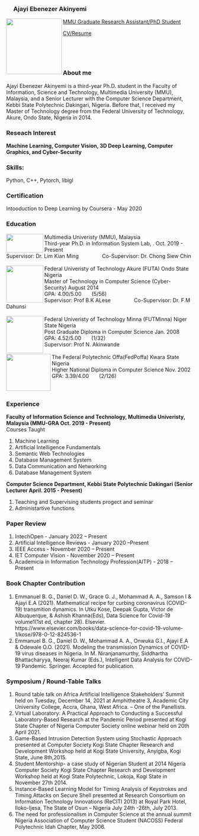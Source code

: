 ###  &nbsp;&nbsp;&nbsp;&nbsp; Ajayi Ebenezer Akinyemi

<img align="left" width="150" height="150" src="https://avatars.githubusercontent.com/u/98084380?s=400&u=d9d34541e2219afbcc067ba1ab094bacb73b5423&v=4">
<p>
<a href="38. Ajayi Ebenezer.pdf" target="_blank">MMU Graduate Research Assistant/PhD Student</a>
</p> 

<p>
<a href="NvidagrantCV.pdf" target="_blank">CV/Resume</a>
</p>
<br>
<br>
<br/>

### About me
Ajayi Ebenezer Akinyemi is a third-year Ph.D. student in the Faculty of Information, Science and Technology, Multimedia University (MMU), Malaysia, and a Senior Lecturer with the Computer Science Department, Kebbi State Polytechnic Dakingari, Nigeria. Before that, I received my Master of Technology degree from the Federal University of Technology, Akure, Ondo State, Nigeria in 2014.

### Reseach Interest 
**Machine Learning, Computer Vision, 3D Deep Learning, Computer Graphics, and Cyber-Security**

### Skills: 
Python, C++,  Pytorch, libigl 

### Certification 
Intooduction to Deep Learning by Coursera - May 2020

### Education 
<img align="left" width="100" height="50" src="https://th.bing.com/th/id/OIP.hnnm8v5KN-jdfBIIZLrlUQHaCk?w=334&h=121&c=7&r=0&o=5&pid=1.7">
Multimedia Univeristy (MMU), Malaysia<br>
Third-year Ph.D. in Information System Lab, . Oct. 2019 - Present<br>
Supervisor: Dr. Lim Kian Ming   &nbsp; &nbsp;&nbsp;&nbsp;&nbsp;&nbsp;&nbsp;&nbsp;&nbsp;&nbsp;&nbsp;&nbsp;&nbsp; Co-Supervisor: Dr. Chong Siew Chin
<br>
<br/>
<img align="left" width="100" height="100" src="https://www.publicprocurement.ng/wp-content/uploads/2020/07/Federal-University-of-Technology-Akure-FUTA-Logo-300x296.jpeg">
Federal Univeristy of Technology Akure (FUTA) Ondo State Nigeria<br>
Master of Technology in Computer Science (Cyber-Security) August 2014<br>
GPA: 4.00/5.00&nbsp; &nbsp;&nbsp;&nbsp;&nbsp; (5/56)<br>
Supervisor: Prof B.K ALese   &nbsp; &nbsp;&nbsp;&nbsp;&nbsp;&nbsp;&nbsp;&nbsp;&nbsp;&nbsp;&nbsp;&nbsp;&nbsp; Co-Supervisor: Dr. F.M Dahunsi
<br>
<br/>
<img align="left" width="100" height="100" src="https://user-images.githubusercontent.com/32791222/149988995-c565bd43-a8ab-42e2-b46c-80a296081c78.png">
Federal Univeristy of Technology Minna (FUTMinna) Niger State Nigeria<br>
Post Graduate Diploma in Computer Science  Jan. 2008<br>
GPA: 4.52/5.00&nbsp; &nbsp;&nbsp;&nbsp;&nbsp; (1/32) <br>
Supervisor: Prof N. Akinwande 
<br>
<br/>
<img align="left" width="120" height="100" src="https://user-images.githubusercontent.com/32791222/149991158-28103a2a-65d8-49f3-a3bb-dd170a3f35e5.png">
The Federal Polytechnic Offa(FedPoffa) Kwara State Nigeria<br>
Higher National Diploma in Computer Science  Nov. 2002<br>
GPA: 3.39/4.00&nbsp; &nbsp;&nbsp;&nbsp;&nbsp; (2/126)<br>
<br>
<br/>

### Experience  
**Faculty of Information Science and Technology, Multimedia Univeristy, Malaysia (MMU-GRA Oct. 2019 - Present)** 
<br>
Courses Taught 
<ol>
<li>Machine Learning  </li>
<li>Artificial Intelligence Fundamentals </li>
<li>Semantic Web Technologies </li>
<li>Database Management System</li>  
<li>Data Communication and Networking </li>    
<li>Database Management System</li>    
</ol>

**Computer Science Department, Kebbi State Polytechnic Dakingari (Senior Lecturer  April. 2015 - Present)** 
<ol>
<li>Teaching and Supervising students progect and seminar </li>
<li>Administartive functions</li> 
</ol>

### Paper Review
<ol>
<li>IntechOpen		       -  January 2022 – Present </li>
<li>Artificial Intelligence Reviews - January 2020 –Present</li>
<li>IEEE Access		    -	      November 2020 – Present</li>
<li>IET Computer Vision 	-  	November 2020 – Present</li>  
<li>Academicia in Information Technology Profession(AITP)  -  2018 – Present</li> 
</ol>

### Book Chapter Contribution 
<ol>
<li>Emmanuel B. G., Daniel D. W., Grace G. J., Mohammad A. A., Samson I & Ajayi E.A (2021). Mathematical
recipe for curbing coronavirus (COVID-19) transmition dynamics. In Utku Kose, Deepak Gupta, Victor de
Albuquerque, & Ashish Khanna(Eds), Data Science for Covid-19 volume1(1st ed, chapter 28). Elsevier.
https://www.elsevier.com/books/data-science-for-covid-19-volume-1/kose/978-0-12-824536-1 </li>
<li>Emmanuel B. G., Daniel D. W., Mohammad A. A., Onwuka G.I., Ajayi E.A & Odewale O.O. (2021). Modeling
the transmission Dynamics of COVID-19 virus diseases in Nigeria. In M. Niranjanamurthy, Siddhartha
Bhattacharyya, Neeraj Kumar (Eds.), Intelligent Data Analysis for COVID-19 Pandemic. Springer.
Accepted for publication.</li>
</ol>

### Symposium / Round-Table Talks 
<ol>
<li>Round table talk on Africa Artificial Intelligence Stakeholders’ Summit held on Tuesday, December 14, 2021
at Amphitheatre 3, Academic City University College, Accra, Ghana, West Africa. – One of the Panellists. </li>

<li>Virtual Laboratory: A Practical Approach to Conducting a Successful Laboratory-Based Research at the
Pandemic Period presented at Kogi State Chapter of Nigeria Computer Society online webinar held on 20th
April 2021.</li>

<li>Game-Based Intrusion Detection System using Stochastic Approach presented at Computer Society Kogi State
Chapter Research and Development Workshop held at Kogi State University, Anyigba, Kogi State, June 8th,2015.</li>

<li>Student Mentorship- a case study of Nigerian Student at 2014 Nigeria Computer Society Kogi State Chapter
Research and Development Workshop held at Kogi State Polytechnic, Lokoja, Kogi State in November 27th
2014.</li>
  
<li>Instance-Based Learning Model for Timing Analysis of Keystrokes and Timing Attacks on Secure Shell
presented at Research Consortium on Information Technology Innovations (ReCITI 2013) at Royal Park Hotel, Iloko-Ijesa, The State of Osun – Nigeria July 24th -26th, July 2013.</li>
  
<li>The need for professionalism in Computer Science at the annual summit Nigeria Association of Computer
Science Student (NACOSS) Federal Polytechnic Idah Chapter, May 2006.</li> 

</ol>

